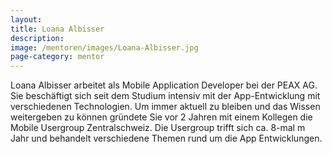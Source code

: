 ```yaml
---
layout:
title: Loana Albisser
description:
image: /mentoren/images/Loana-Albisser.jpg
page-category: mentor
---
```


Loana Albisser arbeitet als Mobile Application Developer bei der PEAX AG. Sie beschäftigt sich seit dem Studium intensiv mit der App-Entwicklung mit verschiedenen Technologien. Um immer aktuell zu bleiben und das Wissen weitergeben zu können gründete Sie vor 2 Jahren mit einem Kollegen die Mobile Usergroup Zentralschweiz. Die Usergroup trifft sich ca. 8-mal m Jahr und behandelt verschiedene Themen rund um die App Entwicklungen.
